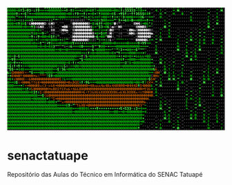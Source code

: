 ![](https://github.com/brunolimat1/git-github/blob/main/gifs/68747470733a2f2f692e696d6775722e636f6d2f736e59493358582e676966.gif)

# senactatuape
Repositório das Aulas do Técnico em Informática do SENAC Tatuapé
